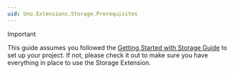 ```yaml
---
uid: Uno.Extensions.Storage.Prerequisites
---
```


<!-- markdownlint-disable MD041 -->

> [!IMPORTANT]
> This guide assumes you followed the [Getting Started with Storage Guide](xref:Uno.Extensions.Storage.GettingStarted) to set up your project. If not, please check it out to make sure you have everything in place to use the Storage Extension.
